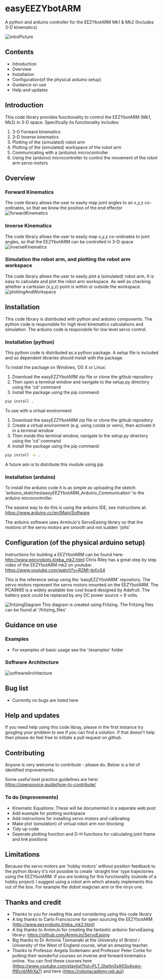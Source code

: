 # easyEEZYbotARM
A python and arduino controller for the EEZYbotARM Mk1 & Mk2 (Includes 3-D kinematics) 

![introPicture](images/introPicture.png)

## Contents

- Introduction
- Overview
- Installation
- Configuration(of the physical arduino setup)
- Guidance on use
- Help and updates

## Introduction

This code library provides functionality to control the EEZYbotARM (Mk1, Mk2) in 3-D space. Specifically its functionality includes: 

1. 3-D Forward kinematics
2. 3-D Inverse kinematics
3. Plotting of the (simulated) robot arm
4. Plotting of the (simulated) workspace of the robot arm
5. Communicating with a (arduino) microcontroller
6. Using the (arduino) microcontroller to control the movement of the robot arm servo motors

## Overview

### Forward Kinematics
The code library allows the user to easily map joint angles to an x,y,z co-ordinates, so that we know the position of the end effector
![forwardKinematics](images/forwardKinematics.png)

### Inverse Kinematics
The code library allows the user to easily map x,y,z co-ordinates to joint angles, so that the EEZYbotARM can be controlled in 3-D space
![inverseKinematics](images/inverseKinematics.png)

### Simulation the robot arm, and plotting the robot arm workspace
The code library allows the user to easily plot a (simulated) robot arm. It is easy to calculate and plot the robot arm workspace. As well as checking whether a cartesian (x,y,z) point is within or outside the workspace.
![plottingAndWorkspace](images/plottingAndWorkspace.png)

## Installation 
This code library is distributed with python and arduino components. The python code is responsible for high level kinematics calculations and simulation. The arduino code is responsbile for low level servo control.

### Installation (python)

This python code is distributed as a python package. A setup file is included and so dependent libraries should install with the package.

To install the package on Windows, OS X or Linux:

1. Download the easyEZZYbotARM zip file or clone the github repository
2. Then open a terminal window and navigate to the setup.py directory using the 'cd' command
3. Install the package using the pip command:

```sh
pip install .
```

To use with a virtual environment

1. Download the easyEZZYbotARM zip file or clone the github repository
2. Create a virtual environment (e.g. using conda or venv), then activate it in a terminal window
3. Then inside this terminal window, navigate to the setup.py directory using the 'cd' command 
4. Install the package using the pip command:

```sh
pip install -e . 
```

A future aim is to distribute this module using pip

### Installation (arduino)

To install the arduino code it is as simple as uploading the sketch 'arduino_sketches\easyEEZYbotARM_Arduino_Communication' to the arduino microcontroller.

The easiest way to do this is using the arduino IDE, see instructions at: https://www.arduino.cc/en/Main/Software 

The arduino software uses ArminJo's ServoEasing library so that the motions of the servo motors are smooth and not sudden 'jolts' 

## Configuration (of the physical arduino setup)
Instructions for building a EEZYbotARM can be found here: http://www.eezyrobots.it/eba_mk2.html
Chris Riley has a great step by step video of the EEZYbotARM mk2 on youtube: https://www.youtube.com/watch?v=R2MI-tpXyS4

This is the reference setup using the 'easyEZZYbotARM' repository. The servo motors represent the servo motors mounted on the EEZYbotARM. The PCA9685 is a widely available low cost board designed by Adafruit. The battery pack could be replaced by any DC power source < 6 volts.

![fritzingDiagram](images/fritzingDiagram.png)
This diagram is created using Fritzing. The Fritzing files can be found at '/fritzing_files'

## Guidance on use

### Examples
- For examples of basic usage see the '/examples' folder

### Software Architecture
![softwareArchitecture](images/softwareArchitecture.png)


## Bug list

- Currently no bugs are listed here

## Help and updates

If you need help using this code libray, please in the first instance try googling your problem to see if you can find a solution. If that doesn't help then please do feel free to initiate a pull request on github.

## Contributing

Anyone is very welcome to contribute - please do. Below is a list of identified improvements.

Some useful best practice guidelines are here: https://opensource.guide/how-to-contribute/

### To do (improvements)

- Kinematic Equations: These will be documented in a seperate web post
- Add example for plotting workspace
- Add instructions for installing servo motors and calibrating
- Make plot (simulation) of virtual robot arm non blocking
- Tidy up code
- Seperate plotting function and D-H functions for calculating joint frame and link positions

## Limitations

Because the servo motors are 'hobby motors' without position feedback to the python library it's not possible to create 'straight line' type trajectories using the EEZYbotARM. If you are looking for this functionality (outside of a hobby project) I suggest using a robot arm which already implements this out of the box. For example the dobot magician arm or the niryo one.

## Thanks and credit

-	Thanks to you for reading this and considering using this code library 
-	A big thanks to Carlo Franciscone for open sourcing the EEZYbotARM (http://www.eezyrobots.it/eba_mk2.html)
-   A big thanks to ArminJo for creating the fantastic arduino ServoEasing library: https://github.com/ArminJo/ServoEasing
-	Big thanks to Dr Antonia Tzemanaki at the University of Bristol / University of the West of England course, what an amazing teacher.
-	Thanks to Professor Angela Sodemann and Professor Peter Corke for putting their wonderful courses on inverse and forward kinematics online. You can find these courses here (https://www.youtube.com/playlist?list=PLT_0lwItn0sAfi3o4xwx-fNfcnbfMrXa7) and here (https://robotacademy.net.au/)
